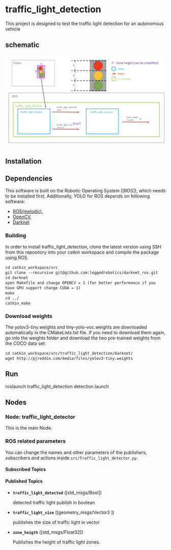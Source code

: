 # traffic_light_detection

This project is designed to test the traffic light detection for an autonomous vehicle

## schematic


![Alt text](docs/graph.png?raw=true "Overtake")


## Installation
## Dependencies
This software is built on the Robotic Operating System ([ROS]), which needs to be installed first. Additionally, YOLO for ROS depends on following software:

- [ROS(melodic)](http://wiki.ros.org/melodic/Installation/Ubuntu),
- [OpenCV](http://opencv.org/),
- [Darknet](https://pjreddie.com/darknet/)
 

### Building

In order to install traffic_light_detection, clone the latest version using SSH from this repository into your catkin workspace and compile the package using ROS.

    cd catkin_workspace/src
    git clone --recursive git@github.com:leggedrobotics/darknet_ros.git
    cd darknet 
    open Makefile and change OPENCV = 1 (for better performance if you have GPU support change CUDA = 1)
    make
    cd ../
    catkin_make
    
### Download weights

The yolov3-tiny.weights and tiny-yolo-voc.weights are downloaded automatically in the CMakeLists.txt file. If you need to download them again, go into the weights folder and download the two pre-trained weights from the COCO data set:

    cd catkin_workspace/src/traffic_light_detection/darknet/
    wget http://pjreddie.com/media/files/yolov3-tiny.weights



## Run
roslaunch traffic_light_detection detection.launch 

## Nodes

### Node: traffic_light_detector

This is the main Node.

### ROS related parameters

You can change the names and other parameters of the publishers, subscribers and actions inside `src/Traffic_light_detector.py`.

#### Subscribed Topics


#### Published Topics

* **`traffic_light_detected`** ([std_msgs/Bool])
     
     detected traffic light publish in boolean

* **`traffic_light_size`** ([geometry_msgs/Vector3 ])

    publishes the size of traffic light in vector

* **`zone_heigth`** ([std_msgs/Float32])

    Publishes the height of traffic light zones.


